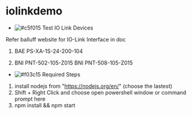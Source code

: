 # iolinkdemo

- ![#c5f015](https://placehold.it/15/c5f015/000000?text=+) 
Test IO Link Devices

Refer balluff website for IO-Link Interface in doc

1. BAE PS-XA-1S-24-200-104

2. BNI PNT-502-105-Z015
   BNI PNT-508-105-Z015 
   

- ![#f03c15](https://placehold.it/15/f03c15/000000?text=+) 
Required Steps

1. install nodejs from "https://nodejs.org/en/" (choose the lastest)
2. Shift + Right Click and choose open powershell window or command prompt here
3. npm install && npm start
